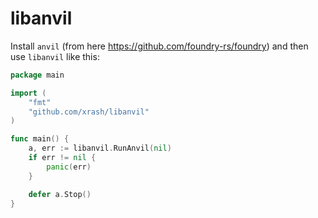 # libanvil


Install `anvil` (from here https://github.com/foundry-rs/foundry) and then use `libanvil` like this:

```go
package main

import (
	"fmt"
	"github.com/xrash/libanvil"
)

func main() {
	a, err := libanvil.RunAnvil(nil)
	if err != nil {
		panic(err)
	}

	defer a.Stop()
}
```

